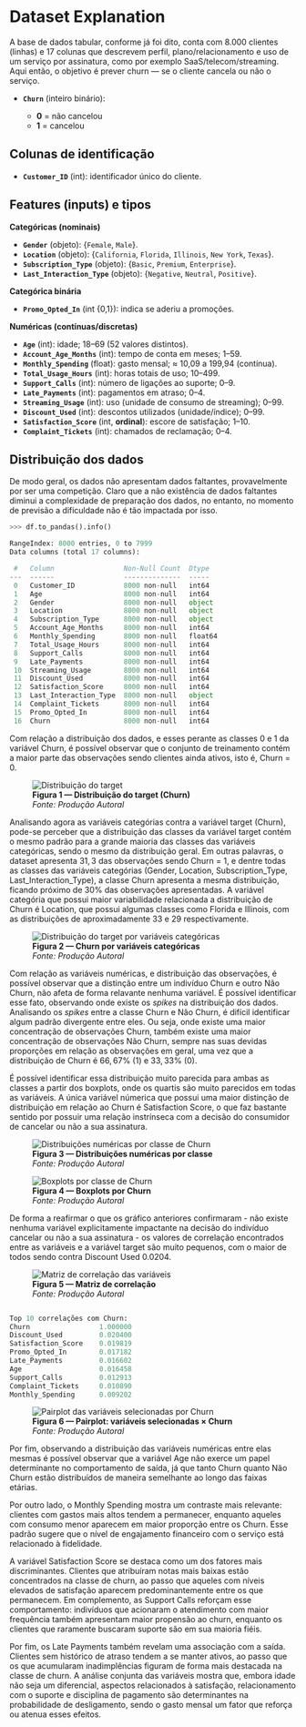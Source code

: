 # Dataset Explanation

A base de dados tabular, conforme já foi dito, conta com 8.000 clientes (linhas) e 17 colunas que descrevem perfil, plano/relacionamento e uso de um serviço por assinatura, como por exemplo SaaS/telecom/streaming. Aqui então, o objetivo é prever churn — se o cliente cancela ou não o serviço.

* **`Churn`** (inteiro binário):

  * **0** = não cancelou
  * **1** = cancelou

## Colunas de identificação

* **`Customer_ID`** (int): identificador único do cliente.

## Features (inputs) e tipos

**Categóricas (nominais)**

* **`Gender`** (objeto): {`Female`, `Male`}.
* **`Location`** (objeto): {`California`, `Florida`, `Illinois`, `New York`, `Texas`}.
* **`Subscription_Type`** (objeto): {`Basic`, `Premium`, `Enterprise`}.
* **`Last_Interaction_Type`** (objeto): {`Negative`, `Neutral`, `Positive`}.

**Categórica binária**

* **`Promo_Opted_In`** (int {0,1}): indica se aderiu a promoções.

**Numéricas (contínuas/discretas)**

* **`Age`** (int): idade; 18–69 (52 valores distintos).
* **`Account_Age_Months`** (int): tempo de conta em meses; 1–59.
* **`Monthly_Spending`** (float): gasto mensal; ≈ 10,09 a 199,94 (contínua).
* **`Total_Usage_Hours`** (int): horas totais de uso; 10–499.
* **`Support_Calls`** (int): número de ligações ao suporte; 0–9.
* **`Late_Payments`** (int): pagamentos em atraso; 0–4.
* **`Streaming_Usage`** (int): uso (unidade de consumo de streaming); 0–99.
* **`Discount_Used`** (int): descontos utilizados (unidade/índice); 0–99.
* **`Satisfaction_Score`** (int, **ordinal**): escore de satisfação; 1–10.
* **`Complaint_Tickets`** (int): chamados de reclamação; 0–4.

## Distribuição dos dados

De modo geral, os dados não apresentam dados faltantes, provavelmente por ser uma competição. Claro que a não existência de dados faltantes diminui a complexidade de preparação dos dados, no entanto, no momento de previsão a dificuldade não é tão impactada por isso.

```python
>>> df.to_pandas().info()

RangeIndex: 8000 entries, 0 to 7999
Data columns (total 17 columns):

 #   Column                 Non-Null Count  Dtype  
---  ------                 --------------  -----  
 0   Customer_ID            8000 non-null   int64  
 1   Age                    8000 non-null   int64  
 2   Gender                 8000 non-null   object 
 3   Location               8000 non-null   object 
 4   Subscription_Type      8000 non-null   object 
 5   Account_Age_Months     8000 non-null   int64  
 6   Monthly_Spending       8000 non-null   float64
 7   Total_Usage_Hours      8000 non-null   int64  
 8   Support_Calls          8000 non-null   int64  
 9   Late_Payments          8000 non-null   int64  
 10  Streaming_Usage        8000 non-null   int64  
 11  Discount_Used          8000 non-null   int64  
 12  Satisfaction_Score     8000 non-null   int64  
 13  Last_Interaction_Type  8000 non-null   object 
 14  Complaint_Tickets      8000 non-null   int64  
 15  Promo_Opted_In         8000 non-null   int64  
 16  Churn                  8000 non-null   int64  
```

Com relação a distribuição dos dados, e esses perante as classes 0 e 1 da variável Churn, é possível observar que o conjunto de treinamento contém a maior parte das observações sendo clientes ainda ativos, isto é, Churn = 0.

<figure markdown>
  <img src="../../plots_eda/01_target_distribution.png" alt="Distribuição do target">
  <figcaption><strong>Figura 1 — Distribuição do target (Churn)</strong><br><em>Fonte: Produção Autoral</em></figcaption>
</figure>

Analisando agora as variáveis categórias contra a variável target (Churn), pode-se perceber que a distribuição das classes da variável target contém o mesmo padrão para a grande maioria das classes das variáveis categóricas, sendo o mesmo da distribuição geral. Em outras palavras, o dataset apresenta $31,3%$ das observações sendo Churn = 1, e dentre todas as classes das variáveis categórias (Gender, Location, Subscription_Type, Last_Interaction_Type), a classe Churn apresenta a mesma distribuição, ficando próximo de 30% das observações apresentadas. A variável categória que possui maior variabilidade relacionada a distribuição de Churn é Location, que possui algumas classes como Florida e Illinois, com as distribuições de aproximadamente $33%$ e $29%$ respectivamente.

<figure markdown>
  <img src="../../plots_eda/02_categorical_analysis.png" alt="Distribuição do target por variáveis categóricas">
  <figcaption><strong>Figura 2 — Churn por variáveis categóricas</strong><br><em>Fonte: Produção Autoral</em></figcaption>
</figure>

Com relação as variáveis numéricas, e distribuição das observações, é possível observar que a distinção entre um indivíduo Churn e outro Não Churn, não afeta de forma relavante nenhuma variável. É possível identificar esse fato, observando onde existe os *spikes* na distribuição dos dados. Analisando os *spikes* entre a classe Churn e Não Churn, é difícil identificar algum padrão divergente entre eles. Ou seja, onde existe uma maior concentração de observações Churn, também existe uma maior concentração de observações Não Churn, sempre nas suas devidas proporções em relação as observações em geral, uma vez que a distribuição de Churn é $66,67$% (1) e $33,33$% (0).

É possível identificar essa distribuição muito parecida para ambas as classes a partir dos boxplots, onde os quartis são muito parecidos em todas as variáveis. A única variável númerica que possui uma maior distinção de distribuição em relação ao Churn é Satisfaction Score, o que faz bastante sentido por possuir uma relação instrínseca com a decisão do consumidor de cancelar ou não a sua assinatura.

<figure markdown>
  <img src="../../plots_eda/03_numeric_distributions.png" alt="Distribuições numéricas por classe de Churn">
  <figcaption><strong>Figura 3 — Distribuições numéricas por classe</strong><br><em>Fonte: Produção Autoral</em></figcaption>
</figure>

<figure markdown>
  <img src="../../plots_eda/04_boxplots_by_target.png" alt="Boxplots por classe de Churn">
  <figcaption><strong>Figura 4 — Boxplots por Churn</strong><br><em>Fonte: Produção Autoral</em></figcaption>
</figure>

De forma a reafirmar o que os gráfico anteriores confirmaram - não existe nenhuma variável explicitamente impactante na decisão do indivíduo cancelar ou não a sua assinatura - os valores de correlação encontrados entre as variáveis e a variável target são muito pequenos, com o maior de todos sendo contra Discount Used $0.0204$.

<figure markdown>
  <img src="../../plots_eda/05_correlation_matrix.png" alt="Matriz de correlação das variáveis">
  <figcaption><strong>Figura 5 — Matriz de correlação</strong><br><em>Fonte: Produção Autoral</em></figcaption>
</figure>


```python

Top 10 correlações com Churn:
Churn                 1.000000
Discount_Used         0.020400
Satisfaction_Score    0.019819
Promo_Opted_In        0.017182
Late_Payments         0.016602
Age                   0.016458
Support_Calls         0.012913
Complaint_Tickets     0.010890
Monthly_Spending      0.009202
```

<figure markdown>
  <img src="../../plots_eda/06_pairplot.png" alt="Pairplot das variáveis selecionadas por Churn">
  <figcaption><strong>Figura 6 — Pairplot: variáveis selecionadas × Churn</strong><br><em>Fonte: Produção Autoral</em></figcaption>
</figure>

Por fim, observando a distribuição das variáveis numéricas entre elas mesmas é possível observar que a variável Age não exerce um papel determinante no comportamento de saída, já que tanto Churn quanto Não Churn estão distribuídos de maneira semelhante ao longo das faixas etárias.

Por outro lado, o Monthly Spending mostra um contraste mais relevante: clientes com gastos mais altos tendem a permanecer, enquanto aqueles com consumo menor aparecem em maior proporção entre os Churn. Esse padrão sugere que o nível de engajamento financeiro com o serviço está relacionado à fidelidade.

A variável Satisfaction Score se destaca como um dos fatores mais discriminantes. Clientes que atribuíram notas mais baixas estão concentrados na classe de churn, ao passo que aqueles com níveis elevados de satisfação aparecem predominantemente entre os que permanecem. Em complemento, as Support Calls reforçam esse comportamento: indivíduos que acionaram o atendimento com maior frequência também apresentam maior propensão ao churn, enquanto os clientes que raramente buscaram suporte são em sua maioria fiéis.

Por fim, os Late Payments também revelam uma associação com a saída. Clientes sem histórico de atraso tendem a se manter ativos, ao passo que os que acumularam inadimplências figuram de forma mais destacada na classe de churn. A análise conjunta das variáveis mostra que, embora idade não seja um diferencial, aspectos relacionados à satisfação, relacionamento com o suporte e disciplina de pagamento são determinantes na probabilidade de desligamento, sendo o gasto mensal um fator que reforça ou atenua esses efeitos.